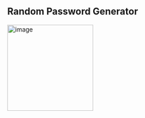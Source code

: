 ## Random Password Generator
<img width="196" alt="image" src="https://github.com/AKASH-PRASAD7/React-Native/assets/110546856/1051e2f1-fd97-4fe6-b2e1-b68e53445a60">
